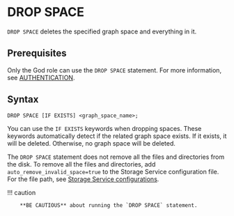 # DROP SPACE

`DROP SPACE` deletes the specified graph space and everything in it.

## Prerequisites

Only the God role can use the `DROP SPACE` statement. For more information, see [AUTHENTICATION](../../7.data-security/1.authentication/1.authentication.md).

## Syntax

```ngql
DROP SPACE [IF EXISTS] <graph_space_name>;
```

You can use the `IF EXISTS` keywords when dropping spaces. These keywords automatically detect if the related graph space exists. If it exists, it will be deleted. Otherwise, no graph space will be deleted.

The `DROP SPACE` statement does not remove all the files and directories from the disk. To remove all the files and directories, add `auto_remove_invalid_space=true` to the Storage Service configuration file. For the file path, see [Storage Service configurations](../../5.configurations-and-logs/1.configurations/4.storage-config.md).

!!! caution

        **BE CAUTIOUS** about running the `DROP SPACE` statement.
